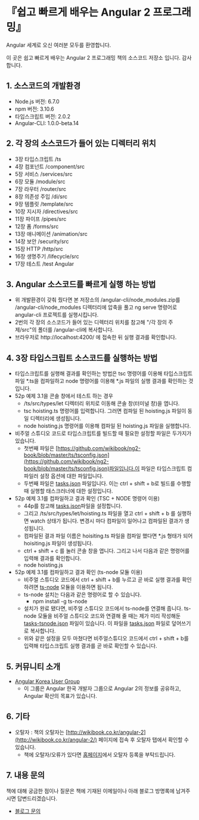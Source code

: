 # 『쉽고 빠르게 배우는 Angular 2 프로그래밍』

Angular 세계로 오신 여러분 모두를 환영합니다. 

이 곳은 쉽고 빠르게 배우는 Angular 2 프로그래밍 책의 소스코드 저장소 입니다. 감사합니다.

## 1. 소스코드의 개발환경

- Node.js 버전: 6.7.0
- npm 버전: 3.10.6
- 타입스크립트 버전: 2.0.2
- Angular-CLI: 1.0.0-beta.14

## 2. 각 장의 소스코드가 들어 있는 디렉터리 위치

- 3장 타입스크립트 /ts
- 4장 컴포넌트 /component/src
- 5장 서비스 /services/src
- 6장 모듈 /module/src
- 7장 라우터 /router/src
- 8장 의존성 주입 /di/src
- 9장 템플릿 /template/src
- 10장 지시자 /directives/src
- 11장 파이프 /pipes/src
- 12장 폼 /forms/src
- 13장 애니메이션 /animation/src
- 14장 보안 /security/src
- 15장 HTTP /http/src
- 16장 생명주기 /lifecycle/src
- 17장 테스트 /test Angular

## 3. Angular 소스코드를 빠르게 실행 하는 방법

- 위 개발환경이 갖춰 줬다면 본 저장소의 /angular-cli/node_modules.zip를 /angular-cli/node_modules 디렉터리에 압축을 풀고 ng serve 명령어로 angular-cli 프로젝트를 실행시킵니다.
- 2번의 각 장의 소스코드가 들어 있는 디렉터리 위치를 참고해 "/각 장의 주제/src"의 폴더를 /angular-cli에 복사합니다.
- 브라우저로 http://localhost:4200/ 에 접속한 뒤 실행 결과를 확인합니다.

## 4. 3장 타입스크립트 소스코드를 실행하는 방법
- 타입스크립트를 실행해 결과를 확인하는 방법은 tsc 명령어를 이용해 타입스크립트 파일 *.ts을 컴파일하고 node 명령어를 이용해 *.js 파일의 실행 결과를 확인하는 것 입니다.
- 52p 예제 3.1을 콘솔 창에서 테스트 하는 경우
	- /ts/src/types/let 디렉터리 위치로 이동해 콘솔 창(터미널 창)을 엽니다.
	- tsc hoisting.ts 명령어를 입력합니다. 그러면 컴파일 된 hoisting.js 파일이 동일 디렉터리에 생성됩니다.
	- node hoisting.js 명령어를 이용해 컴파일 된 hoisting.js 파일을 실행합니다.
- 비주얼 스튜디오 코드로 타입스크립트를 빌드할 때 필요한 설정할 파일은 두가지가 있습니다.
	- 첫번째 파일은 [https://github.com/wikibook/ng2-book/blob/master/ts/tsconfig.json](https://github.com/wikibook/ng2-book/blob/master/ts/tsconfig.json)파일입니다.이 파일은 타입스크립트 컴파일러 설정 옵션에 대한 파일입니다.
	- 두번째 파일은 [tasks.json](https://github.com/wikibook/ng2-book/blob/master/ts/.vscode/tasks.json) 파일입니다. 이는 ctrl + shift + b로 빌드를 수행할 때 실행할 태스크러너에 대한 설정입니다.
- 52p 예제 3.1를 컴파일하고 결과 확인 (TSC + NODE 명령어 이용)
	- 44p를 참고해 [tasks.json](https://github.com/wikibook/ng2-book/blob/master/ts/.vscode/tasks.json)파일을 설정합니다.
	- 그리고 /ts/src/types/let/hoisting.ts 파일을 열고 ctrl + shift + b 를 실행하면 watch 상태가 됩니다. 변경시 마다 컴파일이 일어나고 컴파일된 결과가 생성됩니다.
	- 컴파일된 결과 파일 이름은 hoisiting.ts 파일을 컴파일 했다면 *.js 형태가 되어 hoisiting.js 파일이 생성됩니다.
	- ctrl + shift + c 를 눌러 콘솔 창을 엽니다. 그리고 나서 다음과 같은 명령어를 입력해 결과를 확인합니다.
	- node hoisting.js
- 52p 예제 3.1를 컴파일하고 결과 확인 (ts-node 모듈 이용)
	- 비주얼 스튜디오 코드에서 ctrl + shift + b를 누르고 곧 바로 실행 결과를 확인하려면 [ts-node](https://github.com/TypeStrong/ts-node) 모듈을 이용하면 됩니다.
	- ts-node 설치는 다음과 같은 명령어로 할 수 있습니다.
		- npm install -g ts-node
	- 설치가 완료 됐다면, 비주얼 스튜디오 코드에서 ts-node를 연결해 줍니다. ts-node 모듈을 비주얼 스튜디오 코드와 연결해 줄 때는 제가 미리 작성해둔 [tasks-tsnode.json](https://github.com/wikibook/ng2-book/blob/master/ts/.vscode/tasks-tsnode.json) 파일이 있습니다. 이 파일을 [tasks.json](https://github.com/wikibook/ng2-book/blob/master/ts/.vscode/tasks.json) 파일로 덮어쓰기로 복사합니다.
	- 위와 같은 설정을 모두 마쳤다면 비주얼스튜디오 코드에서 ctrl + shift + b를 입력해 타입스크립트 실행 결과를 곧 바로 확인할 수 있습니다.

## 5. 커뮤니티 소개

- [Angular Korea User Group](https://www.facebook.com/groups/angularkorea/?ref=bookmarks)
	- 이 그룹은 Angular 한국 개발자 그룹으로 Angular 2의 정보를 공유하고, Angular 확산의 목표가 있습니다.

## 6. 기타

- 오탈자 : 책의 오탈자는 [http://wikibook.co.kr/angular-2](http://wikibook.co.kr/angular-2/) 페이지에 접속 후 오탈자 탭에서 확인할 수 있습니다. 
	- 책에 오탈자/오류가 있다면 [홈페이지](http://wikibook.co.kr/angular-2/)에서 오탈자 등록을 부탁드립니다.

## 7. 내용 문의 ##
책에 대해 궁금한 점이나 질문은 책에 기재된 이메일이나 아래 블로그 방명록에 남겨주시면 답변드리겠습니다.

- [블로그 문의](http://happygrammer.tistory.com/guestbook)